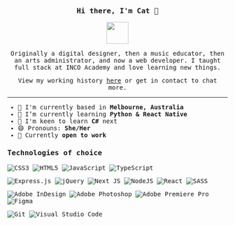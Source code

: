 <link href="https://fonts.googleapis.com/css2?family=Space+Mono:wght@400;700&display=swap" rel="stylesheet">

<div style="font-family: 'Space Mono', monospace;">

<h3 align="center">Hi there, I'm Cat 👋</h3> 

<p align="center"><img src="https://readme-typing-svg.herokuapp.com/?center=true&color=C9D1D9&font=Space+Mono&lines=Full+stack+web+dev;Bootcamp+graduate;Always+learning" height="50"></p>

<p align="center">Originally a digital designer, then a music educator, then an arts administrator, and now a web developer. I taught full stack at INCO Academy and love learning new things.</p>

<p align="center">View my working history <a href="https://www.linkedin.com/in/caterina-turnbull/" target="_blank">here</a> or get in contact to chat more.</p>

<hr>

- 📍 I'm currently based in <strong>Melbourne, Australia</strong>
- 🌱 I’m currently learning <strong>Python & React Native</strong>
- 🌟 I'm keen to learn <strong>C#</strong> next
- 😄 Pronouns: <strong>She/Her</strong>
- 💪 Currently <strong>open to work</strong>

<h3>Technologies of choice</h3>

<!-- Languages -->
![CSS3](https://img.shields.io/badge/css3-%231572B6.svg?style=flat-square&logo=css3&logoColor=white)
![HTML5](https://img.shields.io/badge/html5-%23E34F26.svg?style=flat-square&logo=html5&logoColor=white)
![JavaScript](https://img.shields.io/badge/javascript-%23323330.svg?style=flat-square&logo=javascript&logoColor=%23F7DF1E)
![TypeScript](https://img.shields.io/badge/typescript-%23007ACC.svg?style=flat-square&logo=typescript&logoColor=white)

<!-- Frameworks and Libraries -->
![Express.js](https://img.shields.io/badge/express.js-%23404d59.svg?style=flat-square&logo=express&logoColor=%2361DAFB)
![jQuery](https://img.shields.io/badge/jquery-%230769AD.svg?style=flat-square&logo=jquery&logoColor=white)
![Next JS](https://img.shields.io/badge/Next-black?style=flat-square&logo=next.js&logoColor=white)
![NodeJS](https://img.shields.io/badge/node.js-6DA55F?style=flat-square&logo=node.js&logoColor=white)
![React](https://img.shields.io/badge/react-%2320232a.svg?style=flat-square&logo=react&logoColor=%2361DAFB)
![SASS](https://img.shields.io/badge/SASS-hotpink.svg?style=flat-square&logo=SASS&logoColor=white)

<!-- Design -->
![Adobe InDesign](https://img.shields.io/badge/Adobe%20InDesign-49021F?style=flat-square&logo=adobeindesign&logoColor=white)
![Adobe Photoshop](https://img.shields.io/badge/adobephotoshop-%2331A8FF.svg?style=flat-square&logo=adobephotoshop&logoColor=white)
![Adobe Premiere Pro](https://img.shields.io/badge/Adobe%20Premiere%20Pro-9999FF.svg?style=flat-square&logo=Adobe%20Premiere%20Pro&logoColor=white)
![Figma](https://img.shields.io/badge/figma-%23F24E1E.svg?style=flat-square&logo=figma&logoColor=white)

<!-- Extra -->
![Git](https://img.shields.io/badge/git-%23F05033.svg?style=flat-square&logo=git&logoColor=white)
![Visual Studio Code](https://img.shields.io/badge/Visual%20Studio%20Code-0078d7.svg?style=flat-square&logo=visual-studio-code&logoColor=white)


</div>